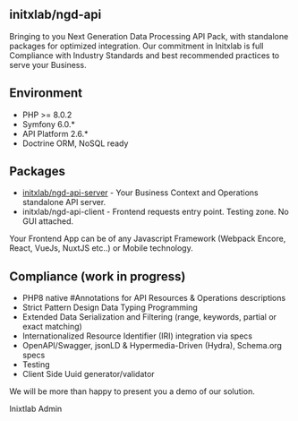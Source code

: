 
## initxlab/ngd-api
Bringing to you Next Generation Data Processing API Pack, with standalone packages for optimized integration. Our commitment in Initxlab is full Compliance with Industry Standards and best recommended practices to serve your Business.

## Environment
- PHP >= 8.0.2
- Symfony 6.0.*
- API Platform 2.6.*
- Doctrine ORM, NoSQL ready

## Packages
- [initxlab/ngd-api-server](https://github.com/initxlab/ngd-api-server/blob/server-v.1.0-dev-0/README.md) - Your Business Context and Operations standalone API server.
- initxlab/ngd-api-client - Frontend requests entry point. Testing zone. No GUI attached. 

Your Frontend App can be of any Javascript Framework (Webpack Encore, React, VueJs, NuxtJS etc..) or Mobile technology.

## Compliance (work in progress)
- PHP8 native #Annotations for API Resources & Operations descriptions
- Strict Pattern Design Data Typing Programming
- Extended Data Serialization and Filtering (range, keywords, partial or exact matching)
- Internationalized Resource Identifier (IRI) integration via specs
- OpenAPI/Swagger, jsonLD & Hypermedia-Driven (Hydra), Schema.org specs
- Testing
- Client Side Uuid generator/validator

We will be more than happy to present you a demo of our solution.

Inixtlab Admin

